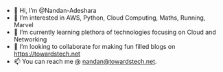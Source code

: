 - 👋 Hi, I’m @Nandan-Adeshara
- 👀 I’m interested in AWS, Python, Cloud Computing, Maths, Running, Marvel
- 🌱 I’m currently learning plethora of technologies focusing on Cloud and Networking
- 💞️ I’m looking to collaborate for making fun filled blogs on https://towardstech.net
- 📫 You can reach me @ nandan@towardstech.net. 

<!---
Nandan-Adeshara/Nandan-Adeshara is a ✨ special ✨ repository because its `README.md` (this file) appears on your GitHub profile.
You can click the Preview link to take a look at your changes.
--->
